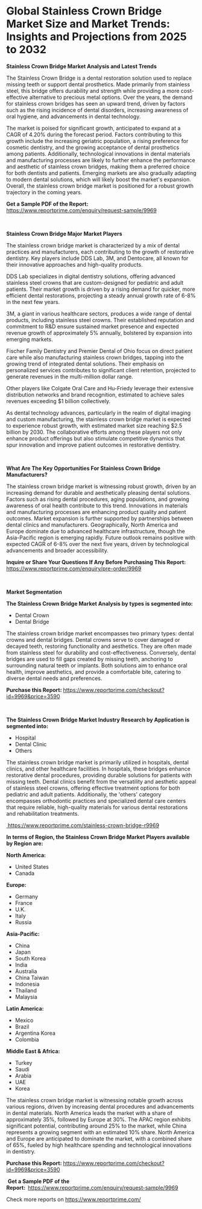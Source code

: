 <p><h1>Global Stainless Crown Bridge Market Size and Market Trends: Insights and Projections from 2025 to 2032</h1></p><p><strong>Stainless Crown Bridge Market Analysis and Latest Trends</strong></p>
<p><p>The Stainless Crown Bridge is a dental restoration solution used to replace missing teeth or support dental prosthetics. Made primarily from stainless steel, this bridge offers durability and strength while providing a more cost-effective alternative to precious metal options. Over the years, the demand for stainless crown bridges has seen an upward trend, driven by factors such as the rising incidence of dental disorders, increasing awareness of oral hygiene, and advancements in dental technology.</p><p>The market is poised for significant growth, anticipated to expand at a CAGR of 4.20% during the forecast period. Factors contributing to this growth include the increasing geriatric population, a rising preference for cosmetic dentistry, and the growing acceptance of dental prosthetics among patients. Additionally, technological innovations in dental materials and manufacturing processes are likely to further enhance the performance and aesthetic of stainless crown bridges, making them a preferred choice for both dentists and patients. Emerging markets are also gradually adapting to modern dental solutions, which will likely boost the market's expansion. Overall, the stainless crown bridge market is positioned for a robust growth trajectory in the coming years.</p></p>
<p><strong>Get a Sample PDF of the Report:&nbsp;</strong> <a href="https://www.reportprime.com/enquiry/request-sample/9969?utm_campaign=2580&utm_medium=2&utm_source=Github&utm_content=ia&utm_term=20032025&utm_id=stainless-crown-bridge">https://www.reportprime.com/enquiry/request-sample/9969</a></p>
<p>&nbsp;</p>
<p><strong>Stainless Crown Bridge Major Market Players</strong></p>
<p><p>The stainless crown bridge market is characterized by a mix of dental practices and manufacturers, each contributing to the growth of restorative dentistry. Key players include DDS Lab, 3M, and Dentocare, all known for their innovative approaches and high-quality products. </p><p>DDS Lab specializes in digital dentistry solutions, offering advanced stainless steel crowns that are custom-designed for pediatric and adult patients. Their market growth is driven by a rising demand for quicker, more efficient dental restorations, projecting a steady annual growth rate of 6-8% in the next few years.</p><p>3M, a giant in various healthcare sectors, produces a wide range of dental products, including stainless steel crowns. Their established reputation and commitment to R&D ensure sustained market presence and expected revenue growth of approximately 5% annually, bolstered by expansion into emerging markets.</p><p>Fischer Family Dentistry and Premier Dental of Ohio focus on direct patient care while also manufacturing stainless crown bridges, tapping into the growing trend of integrated dental solutions. Their emphasis on personalized services contributes to significant client retention, projected to generate revenues in the multi-million dollar range.</p><p>Other players like Colgate Oral Care and Hu-Friedy leverage their extensive distribution networks and brand recognition, estimated to achieve sales revenues exceeding $1 billion collectively. </p><p>As dental technology advances, particularly in the realm of digital imaging and custom manufacturing, the stainless crown bridge market is expected to experience robust growth, with estimated market size reaching $2.5 billion by 2030. The collaborative efforts among these players not only enhance product offerings but also stimulate competitive dynamics that spur innovation and improve patient outcomes in restorative dentistry.</p></p>
<p>&nbsp;</p>
<p><strong>What Are The Key Opportunities For Stainless Crown Bridge Manufacturers?</strong></p>
<p><p>The stainless crown bridge market is witnessing robust growth, driven by an increasing demand for durable and aesthetically pleasing dental solutions. Factors such as rising dental procedures, aging populations, and growing awareness of oral health contribute to this trend. Innovations in materials and manufacturing processes are enhancing product quality and patient outcomes. Market expansion is further supported by partnerships between dental clinics and manufacturers. Geographically, North America and Europe dominate due to advanced healthcare infrastructure, though the Asia-Pacific region is emerging rapidly. Future outlook remains positive with expected CAGR of 6-8% over the next five years, driven by technological advancements and broader accessibility.</p></p>
<p><strong>Inquire or Share Your Questions If Any Before Purchasing This Report:</strong> <a href="https://www.reportprime.com/enquiry/pre-order/9969?utm_campaign=2580&utm_medium=2&utm_source=Github&utm_content=ia&utm_term=20032025&utm_id=stainless-crown-bridge">https://www.reportprime.com/enquiry/pre-order/9969</a></p>
<p>&nbsp;</p>
<p><strong>Market Segmentation</strong></p>
<p><strong>The Stainless Crown Bridge Market Analysis by types is segmented into:</strong></p>
<p><ul><li>Dental Crown</li><li>Dental Bridge</li></ul></p>
<p><p>The stainless crown bridge market encompasses two primary types: dental crowns and dental bridges. Dental crowns serve to cover damaged or decayed teeth, restoring functionality and aesthetics. They are often made from stainless steel for durability and cost-effectiveness. Conversely, dental bridges are used to fill gaps created by missing teeth, anchoring to surrounding natural teeth or implants. Both solutions aim to enhance oral health, improve aesthetics, and provide a comfortable bite, catering to diverse dental needs and preferences.</p></p>
<p><strong>Purchase this Report:&nbsp;</strong><a href="https://www.reportprime.com/checkout?id=9969&price=3590&utm_campaign=2580&utm_medium=2&utm_source=Github&utm_content=ia&utm_term=20032025&utm_id=stainless-crown-bridge">https://www.reportprime.com/checkout?id=9969&price=3590</a></p>
<p>&nbsp;</p>
<p><strong>The Stainless Crown Bridge Market Industry Research by Application is segmented into:</strong></p>
<p><ul><li>Hospital</li><li>Dental Clinic</li><li>Others</li></ul></p>
<p><p>The stainless crown bridge market is primarily utilized in hospitals, dental clinics, and other healthcare facilities. In hospitals, these bridges enhance restorative dental procedures, providing durable solutions for patients with missing teeth. Dental clinics benefit from the versatility and aesthetic appeal of stainless steel crowns, offering effective treatment options for both pediatric and adult patients. Additionally, the 'others' category encompasses orthodontic practices and specialized dental care centers that require reliable, high-quality materials for various dental restorations and rehabilitation treatments.</p></p>
<p><a href="https://www.reportprime.com/stainless-crown-bridge-r9969?utm_campaign=2580&utm_medium=2&utm_source=Github&utm_content=ia&utm_term=20032025&utm_id=stainless-crown-bridge">&nbsp;https://www.reportprime.com/stainless-crown-bridge-r9969</a></p>
<p><strong>In terms of Region, the Stainless Crown Bridge Market Players available by Region are:</strong></p>
<p>
    <p> <strong> North America: </strong>
        <ul>
            <li>United States</li>
            <li>Canada</li>
        </ul>
        </p> 
    <p> <strong> Europe: </strong>
        <ul>
            <li>Germany</li>
            <li>France</li>
            <li>U.K.</li>
            <li>Italy</li>
            <li>Russia</li>
        </ul>
        </p> 
    <p> <strong> Asia-Pacific: </strong>
        <ul>
            <li>China</li>
            <li>Japan</li>
            <li>South Korea</li>
            <li>India</li>
            <li>Australia</li>
            <li>China Taiwan</li>
            <li>Indonesia</li>
            <li>Thailand</li>
            <li>Malaysia</li>
        </ul>
        </p> 
    <p> <strong> Latin America: </strong>
        <ul>
            <li>Mexico</li>
            <li>Brazil</li>
            <li>Argentina Korea</li>
            <li>Colombia</li>
        </ul>
        </p> 
    <p> <strong> Middle East & Africa: </strong>
        <ul>
            <li>Turkey</li>
            <li>Saudi</li>
            <li>Arabia</li>
            <li>UAE</li>
            <li>Korea</li>
        </ul>
    </p>
    </p>
<p><p>The stainless crown bridge market is witnessing notable growth across various regions, driven by increasing dental procedures and advancements in dental materials. North America leads the market with a share of approximately 35%, followed by Europe at 30%. The APAC region exhibits significant potential, contributing around 25% to the market, while China represents a growing segment with an estimated 10% share. North America and Europe are anticipated to dominate the market, with a combined share of 65%, fueled by high healthcare spending and technological innovations in dentistry.</p></p>
<p><strong>Purchase this Report: </strong><a href="https://www.reportprime.com/checkout?id=9969&price=3590&utm_campaign=2580&utm_medium=2&utm_source=Github&utm_content=ia&utm_term=20032025&utm_id=stainless-crown-bridge">https://www.reportprime.com/checkout?id=9969&price=3590</a></p>
<p>&nbsp;<strong>Get a Sample PDF of the Report:&nbsp;&nbsp;</strong><a href="https://www.reportprime.com/enquiry/request-sample/9969?utm_campaign=2580&utm_medium=2&utm_source=Github&utm_content=ia&utm_term=20032025&utm_id=stainless-crown-bridge">https://www.reportprime.com/enquiry/request-sample/9969</a></p>
<p><strong></strong></p>
<p>Check more reports on <a href="https://www.reportprime.com/?utm_campaign=2580&utm_medium=2&utm_source=Github&utm_content=ia&utm_term=20032025&utm_id=stainless-crown-bridge">https://www.reportprime.com/</a></p>